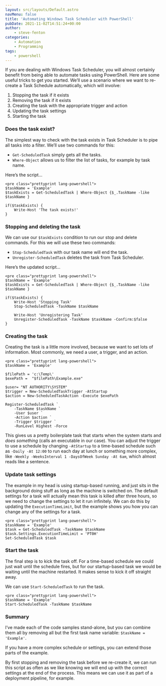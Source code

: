 ```yaml
---
layout: src/layouts/Default.astro
navMenu: false
title: 'Automating Windows Task Scheduler with PowerShell'
pubDate: 2021-11-02T14:51:24+00:00
author:
    - steve-fenton
categories:
    - Automation
    - Programming
tags:
    - powershell
---
```


If you are dealing with Windows Task Scheduler, you will almost certainly benefit from being able to automate tasks using PowerShell. Here are some useful tricks to get you started. We’ll use a scenario where we want to re-create a Task Schedule automatically, which will involve:

1. Stopping the task if it exists
2. Removing the task if it exists
3. Creating the task with the appropriate trigger and action
4. Updating the task settings
5. Starting the task

### Does the task exist?

The simplest way to check with the task exists in Task Scheduler is to pipe all tasks into a filter. We’ll use two commands for this:

- `Get-ScheduledTask` simply gets all the tasks.
- `Where-Object` allows us to filter the list of tasks, for example by task name.

Here’s the script…

```
<pre class="prettyprint lang-powershell">
$taskName = 'Example'
$taskExists = Get-ScheduledTask | Where-Object {$_.TaskName -like $taskName }

if($taskExists) {
    Write-Host 'The task exists!'
}
```

### Stopping and deleting the task

We can use our `$taskExists` condition to run our stop and delete commands. For this we will use these two commands:

- `Stop-ScheduledTask` with our task name will end the task.
- `Unregister-ScheduledTask` deletes the task from Task Scheduler.

Here’s the updated script…

```
<pre class="prettyprint lang-powershell">
$taskName = 'Example'
$taskExists = Get-ScheduledTask | Where-Object {$_.TaskName -like $taskName }

if($taskExists) {
    Write-Host 'Stopping Task'
    Stop-ScheduledTask -TaskName $taskName

    Write-Host 'Unregistering Task'
    Unregister-ScheduledTask -TaskName $taskName -Confirm:$false
}
```

### Creating the task

Creating the task is a little more involved, because we want to set lots of information. Most commonly, we need a user, a trigger, and an action.

```
<pre class="prettyprint lang-powershell">
$taskName = 'Example'

$filePath = 'c:\Temp\'
$exePath =  "$filePath\Example.exe"

$user= "NT AUTHORITY\SYSTEM"
$trigger = New-ScheduledTaskTrigger -AtStartup
$action = New-ScheduledTaskAction -Execute $exePath

Register-ScheduledTask `
    -TaskName $taskName `
    -User $user `
    -Action $action `
    -Trigger $trigger `
    -RunLevel Highest -Force
```

This gives us a pretty boilerplate task that starts when the system starts and *does something* (calls an executable in our case). You can adjust the trigger to use a schedule by changing `-AtStartup` to a time-based schedule such as `-Daily -At 12:00` to run each day at lunch or something more complex, like `-Weekly -WeeksInterval 1 -DaysOfWeek Sunday -At 6am`, which almost reads like a sentence.

### Update task settings

The example in my head is using startup-based running, and just sits in the background doing stuff as long as the machine is switched on. The default settings for a task will actually mean this task is killed after three hours, so we need to change the settings to let it run infinitely. We can do this by updating the `ExecutionTimeLimit`, but the example shows you how you can change any of the settings for a task.

```
<pre class="prettyprint lang-powershell">
$taskName = 'Example'
$task = Get-ScheduledTask -TaskName $taskName
$task.Settings.ExecutionTimeLimit = 'PT0H'
Set-ScheduledTask $task
```

### Start the task

The final step is to kick the task off. For a time-based schedule we could just wait until the schedule fires, but for our startup-based task we would be waiting until the machine restarted. It makes sense to kick it off straight away.

We can use `Start-ScheduledTask` to run the task.

```
<pre class="prettyprint lang-powershell">
$taskName = 'Example'
Start-ScheduledTask -TaskName $taskName
```

### Summary

I’ve made each of the code samples stand-alone, but you can combine them all by removing all but the first task name variable: `$taskName = 'Example'`.

If you have a more complex schedule or settings, you can extend those parts of the example.

By first stopping and removing the task before we re-create it, we can run this script as often as we like knowing we will end up with the correct settings at the end of the process. This means we can use it as part of a deployment pipeline, for example.